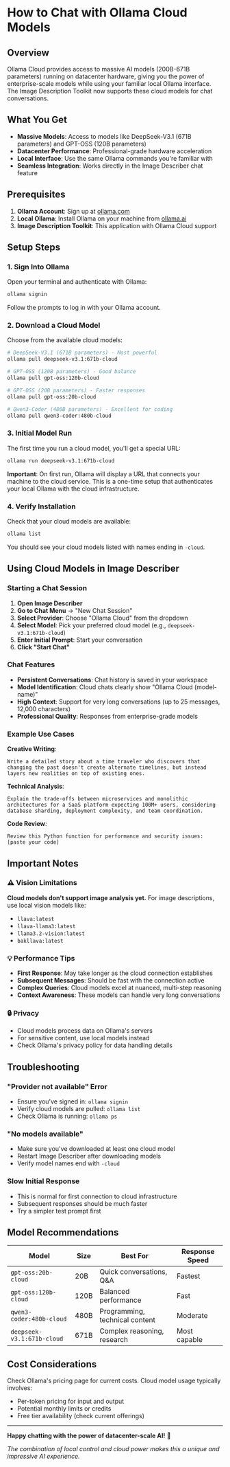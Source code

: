 # How to Chat with Ollama Cloud Models

## Overview

Ollama Cloud provides access to massive AI models (200B-671B parameters) running on datacenter hardware, giving you the power of enterprise-scale models while using your familiar local Ollama interface. The Image Description Toolkit now supports these cloud models for chat conversations.

## What You Get

- **Massive Models**: Access to models like DeepSeek-V3.1 (671B parameters) and GPT-OSS (120B parameters)
- **Datacenter Performance**: Professional-grade hardware acceleration
- **Local Interface**: Use the same Ollama commands you're familiar with
- **Seamless Integration**: Works directly in the Image Describer chat feature

## Prerequisites

1. **Ollama Account**: Sign up at [ollama.com](https://ollama.com)
2. **Local Ollama**: Install Ollama on your machine from [ollama.ai](https://ollama.ai)
3. **Image Description Toolkit**: This application with Ollama Cloud support

## Setup Steps

### 1. Sign Into Ollama
Open your terminal and authenticate with Ollama:
```bash
ollama signin
```
Follow the prompts to log in with your Ollama account.

### 2. Download a Cloud Model
Choose from the available cloud models:
```bash
# DeepSeek-V3.1 (671B parameters) - Most powerful
ollama pull deepseek-v3.1:671b-cloud

# GPT-OSS (120B parameters) - Good balance
ollama pull gpt-oss:120b-cloud

# GPT-OSS (20B parameters) - Faster responses
ollama pull gpt-oss:20b-cloud

# Qwen3-Coder (480B parameters) - Excellent for coding
ollama pull qwen3-coder:480b-cloud
```

### 3. Initial Model Run
The first time you run a cloud model, you'll get a special URL:
```bash
ollama run deepseek-v3.1:671b-cloud
```

**Important**: On first run, Ollama will display a URL that connects your machine to the cloud service. This is a one-time setup that authenticates your local Ollama with the cloud infrastructure.

### 4. Verify Installation
Check that your cloud models are available:
```bash
ollama list
```
You should see your cloud models listed with names ending in `-cloud`.

## Using Cloud Models in Image Describer

### Starting a Chat Session

1. **Open Image Describer**
2. **Go to Chat Menu** → "New Chat Session"
3. **Select Provider**: Choose "Ollama Cloud" from the dropdown
4. **Select Model**: Pick your preferred cloud model (e.g., `deepseek-v3.1:671b-cloud`)
5. **Enter Initial Prompt**: Start your conversation
6. **Click "Start Chat"**

### Chat Features

- **Persistent Conversations**: Chat history is saved in your workspace
- **Model Identification**: Cloud chats clearly show "Ollama Cloud (model-name)"
- **High Context**: Support for very long conversations (up to 25 messages, 12,000 characters)
- **Professional Quality**: Responses from enterprise-grade models

### Example Use Cases

**Creative Writing**:
```
Write a detailed story about a time traveler who discovers that changing the past doesn't create alternate timelines, but instead layers new realities on top of existing ones.
```

**Technical Analysis**:
```
Explain the trade-offs between microservices and monolithic architectures for a SaaS platform expecting 100M+ users, considering database sharding, deployment complexity, and team coordination.
```

**Code Review**:
```
Review this Python function for performance and security issues: [paste your code]
```

## Important Notes

### ⚠️ Vision Limitations
**Cloud models don't support image analysis yet.** For image descriptions, use local vision models like:
- `llava:latest`
- `llava-llama3:latest` 
- `llama3.2-vision:latest`
- `bakllava:latest`

### 💡 Performance Tips
- **First Response**: May take longer as the cloud connection establishes
- **Subsequent Messages**: Should be fast with the connection active
- **Complex Queries**: Cloud models excel at nuanced, multi-step reasoning
- **Context Awareness**: These models can handle very long conversations

### 🔒 Privacy
- Cloud models process data on Ollama's servers
- For sensitive content, use local models instead
- Check Ollama's privacy policy for data handling details

## Troubleshooting

### "Provider not available" Error
- Ensure you've signed in: `ollama signin`
- Verify cloud models are pulled: `ollama list`
- Check Ollama is running: `ollama ps`

### "No models available" 
- Make sure you've downloaded at least one cloud model
- Restart Image Describer after downloading models
- Verify model names end with `-cloud`

### Slow Initial Response
- This is normal for first connection to cloud infrastructure
- Subsequent responses should be much faster
- Try a simpler test prompt first

## Model Recommendations

| Model | Size | Best For | Response Speed |
|-------|------|----------|----------------|
| `gpt-oss:20b-cloud` | 20B | Quick conversations, Q&A | Fastest |
| `gpt-oss:120b-cloud` | 120B | Balanced performance | Fast |
| `qwen3-coder:480b-cloud` | 480B | Programming, technical content | Moderate |
| `deepseek-v3.1:671b-cloud` | 671B | Complex reasoning, research | Most capable |

## Cost Considerations

Check Ollama's pricing page for current costs. Cloud model usage typically involves:
- Per-token pricing for input and output
- Potential monthly limits or credits
- Free tier availability (check current offerings)

---

**Happy chatting with the power of datacenter-scale AI!** 🚀

*The combination of local control and cloud power makes this a unique and impressive AI experience.*